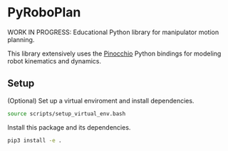 # PyRoboPlan
WORK IN PROGRESS: Educational Python library for manipulator motion planning.

This library extensively uses the [Pinocchio](https://github.com/stack-of-tasks/pinocchio) Python bindings for modeling robot kinematics and dynamics.

## Setup

(Optional) Set up a virtual enviroment and install dependencies.

```bash
source scripts/setup_virtual_env.bash
```

Install this package and its dependencies.

```bash
pip3 install -e .
```
